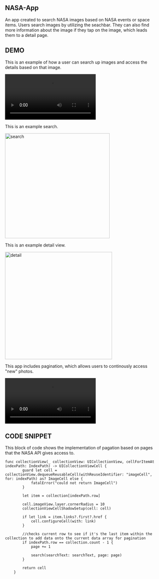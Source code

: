 ## NASA-App

An app created to search NASA images based on NASA events or space items. Users search images by utilizing the seachbar. They can also find more information about the image if they tap on the image, which leads them to a detail page.

## DEMO

This is an example of how a user can search up images and access the details based on that image.

![gif](https://user-images.githubusercontent.com/55721710/128612161-9b84e072-5a4e-496a-abae-1714bb57b7f4.mp4)

This is an example search.

<img width="346" alt="search" src="https://user-images.githubusercontent.com/55721710/128612345-4f7dc309-d213-420b-ab62-17646ff1934a.png">

This is an example detail view.

<img width="354" alt="detail" src="https://user-images.githubusercontent.com/55721710/128612346-77bb8d9e-1434-4a49-96bf-0ca84fcc65a8.png">


This app includes pagination, which allows users to continously access "new" photos. 

![gif](https://user-images.githubusercontent.com/55721710/128612441-82048be2-e3ad-478c-be03-5939530fae61.mp4)

## CODE SNIPPET

This block of code shows the implementation of pagation based on pages that the NASA API gives access to. 

```
func collectionView(_ collectionView: UICollectionView, cellForItemAt indexPath: IndexPath) -> UICollectionViewCell {
        guard let cell = collectionView.dequeueReusableCell(withReuseIdentifier: "imageCell", for: indexPath) as? ImageCell else {
            fatalError("could not return ImageCell")
        }
        
        let item = collection[indexPath.row]
        
        cell.imageView.layer.cornerRadius = 10
        collectionViewCellShadowSetup(cell: cell)
        
        if let link = item.links?.first?.href {
            cell.configureCell(with: link)
        }
        
        //checks current row to see if it's the last item within the collection to add data onto the current data array for pagination
        if indexPath.row == collection.count - 1 {
            page += 1

            search(searchText: searchText, page: page)
        }
        
        return cell
    }
```



